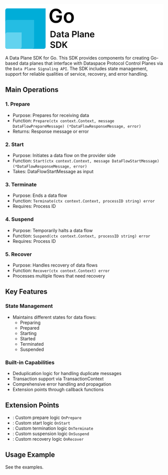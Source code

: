 ![](./docs/logo/go.sdk.logo.stacked.svg)

A Data Plane SDK for Go. This SDK provides components for creating Go-based data planes that interface with Dataspace
Protocol Control Planes via the `Data Plane Signaling API`. The SDK includes state management, support for reliable
qualities of service, recovery, and error handling.

## Main Operations

### 1. Prepare

- Purpose: Prepares for receiving data
- Function: `Prepare(ctx context.Context, message DataFlowPrepareMessage) (*DataFlowResponseMessage, error)`
- Returns: Response message or error

### 2. Start

- Purpose: Initiates a data flow on the provider side
- Function: `Start(ctx context.Context, message DataFlowStartMessage) (*DataFlowResponseMessage, error)`
- Takes: DataFlowStartMessage as input

### 3. Terminate

- Purpose: Ends a data flow
- Function: `Terminate(ctx context.Context, processID string) error`
- Requires: Process ID

### 4. Suspend

- Purpose: Temporarily halts a data flow
- Function: `Suspend(ctx context.Context, processID string) error`
- Requires: Process ID

### 5. Recover

- Purpose: Handles recovery of data flows
- Function: `Recover(ctx context.Context) error`
- Processes multiple flows that need recovery

## Key Features

### State Management

- Maintains different states for data flows:
    - Preparing
    - Prepared
    - Starting
    - Started
    - Terminated
    - Suspended

### Built-in Capabilities

- Deduplication logic for handling duplicate messages
- Transaction support via TransactionContext
- Comprehensive error handling and propagation
- Extension points through callback functions

## Extension Points

- : Custom prepare logic `OnPrepare`
- : Custom start logic `OnStart`
- : Custom termination logic `OnTerminate`
- : Custom suspension logic `OnSuspend`
- : Custom recovery logic `OnRecover`

## Usage Example

See the examples.
